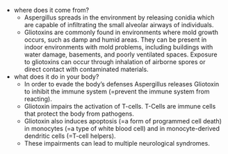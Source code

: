   * where does it come from?
    * Aspergillus spreads in the environment by releasing conidia which are capable of infiltrating the small alveolar airways of individuals.
    * Gliotoxins are commonly found in environments where mold growth occurs, such as damp and humid areas. They can be present in indoor environments with mold problems, including buildings with water damage, basements, and poorly ventilated spaces. Exposure to gliotoxins can occur through inhalation of airborne spores or direct contact with contaminated materials.
  * what does it do in your body?
    * In order to evade the body’s defenses Aspergillus releases Gliotoxin to inhibit the immune system (=prevent the immune system from reacting).
    * Gliotoxin impairs the activation of T-cells. T-Cells are immune cells that protect the body from pathogens.
    * Gliotoxin also induces apoptosis (=a form of programmed cell death) in monocytes (=a type of white blood cell) and in monocyte-derived dendritic cells (=T-cell helpers).
    * These impairments can lead to multiple neurological syndromes.